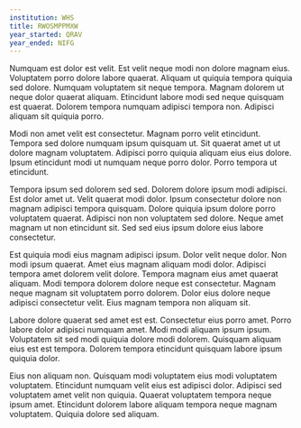 ```yaml
---
institution: WHS
title: RWOSMPPMXW
year_started: QRAV
year_ended: NIFG
---
```


Numquam est dolor est velit. Est velit neque modi non dolore magnam eius. Voluptatem porro dolore labore quaerat. Aliquam ut quiquia tempora quiquia sed dolore. Numquam voluptatem sit neque tempora. Magnam dolorem ut neque dolor quaerat aliquam. Etincidunt labore modi sed neque quisquam est quaerat. Dolorem tempora numquam adipisci tempora non. Adipisci aliquam sit quiquia porro.

Modi non amet velit est consectetur. Magnam porro velit etincidunt. Tempora sed dolore numquam ipsum quisquam ut. Sit quaerat amet ut ut dolore magnam voluptatem. Adipisci porro quiquia aliquam eius eius dolore. Ipsum etincidunt modi ut numquam neque porro dolor. Porro tempora ut etincidunt.

Tempora ipsum sed dolorem sed sed. Dolorem dolore ipsum modi adipisci. Est dolor amet ut. Velit quaerat modi dolor. Ipsum consectetur dolore non magnam adipisci tempora quisquam. Dolore quiquia ipsum dolore porro voluptatem quaerat. Adipisci non non voluptatem sed dolore. Neque amet magnam ut non etincidunt sit. Sed sed eius ipsum dolore eius labore consectetur.

Est quiquia modi eius magnam adipisci ipsum. Dolor velit neque dolor. Non modi ipsum quaerat. Amet eius magnam aliquam modi dolor. Adipisci tempora amet dolorem velit dolore. Tempora magnam eius amet quaerat aliquam. Modi tempora dolorem dolore neque est consectetur. Magnam neque magnam sit voluptatem porro dolorem. Dolor eius dolore neque adipisci consectetur velit. Eius magnam tempora non aliquam sit.

Labore dolore quaerat sed amet est est. Consectetur eius porro amet. Porro labore dolor adipisci numquam amet. Modi modi aliquam ipsum ipsum. Voluptatem sit sed modi quiquia dolore modi dolorem. Quisquam aliquam eius est est tempora. Dolorem tempora etincidunt quisquam labore ipsum quiquia dolor.

Eius non aliquam non. Quisquam modi voluptatem eius modi voluptatem voluptatem. Etincidunt numquam velit eius est adipisci dolor. Adipisci sed voluptatem amet velit non quiquia. Quaerat voluptatem tempora neque ipsum amet. Etincidunt dolorem labore aliquam tempora neque magnam voluptatem. Quiquia dolore sed aliquam.
    
